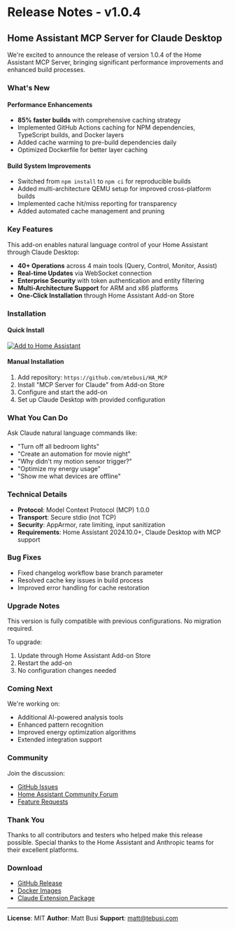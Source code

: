 # Release Notes - v1.0.4

## Home Assistant MCP Server for Claude Desktop

We're excited to announce the release of version 1.0.4 of the Home Assistant MCP Server, bringing significant performance improvements and enhanced build processes.

### What's New

#### Performance Enhancements
- **85% faster builds** with comprehensive caching strategy
- Implemented GitHub Actions caching for NPM dependencies, TypeScript builds, and Docker layers
- Added cache warming to pre-build dependencies daily
- Optimized Dockerfile for better layer caching

#### Build System Improvements
- Switched from `npm install` to `npm ci` for reproducible builds
- Added multi-architecture QEMU setup for improved cross-platform builds
- Implemented cache hit/miss reporting for transparency
- Added automated cache management and pruning

### Key Features

This add-on enables natural language control of your Home Assistant through Claude Desktop:

- **40+ Operations** across 4 main tools (Query, Control, Monitor, Assist)
- **Real-time Updates** via WebSocket connection
- **Enterprise Security** with token authentication and entity filtering
- **Multi-Architecture Support** for ARM and x86 platforms
- **One-Click Installation** through Home Assistant Add-on Store

### Installation

#### Quick Install
[![Add to Home Assistant](https://my.home-assistant.io/badges/supervisor_add_addon_repository.svg)](https://my.home-assistant.io/redirect/supervisor_add_addon_repository/?repository_url=https%3A%2F%2Fgithub.com%2Fmtebusi%2FHA_MCP)

#### Manual Installation
1. Add repository: `https://github.com/mtebusi/HA_MCP`
2. Install "MCP Server for Claude" from Add-on Store
3. Configure and start the add-on
4. Set up Claude Desktop with provided configuration

### What You Can Do

Ask Claude natural language commands like:
- "Turn off all bedroom lights"
- "Create an automation for movie night"
- "Why didn't my motion sensor trigger?"
- "Optimize my energy usage"
- "Show me what devices are offline"

### Technical Details

- **Protocol**: Model Context Protocol (MCP) 1.0.0
- **Transport**: Secure stdio (not TCP)
- **Security**: AppArmor, rate limiting, input sanitization
- **Requirements**: Home Assistant 2024.10.0+, Claude Desktop with MCP support

### Bug Fixes
- Fixed changelog workflow base branch parameter
- Resolved cache key issues in build process
- Improved error handling for cache restoration

### Upgrade Notes

This version is fully compatible with previous configurations. No migration required.

To upgrade:
1. Update through Home Assistant Add-on Store
2. Restart the add-on
3. No configuration changes needed

### Coming Next

We're working on:
- Additional AI-powered analysis tools
- Enhanced pattern recognition
- Improved energy optimization algorithms
- Extended integration support

### Community

Join the discussion:
- [GitHub Issues](https://github.com/mtebusi/HA_MCP/issues)
- [Home Assistant Community Forum](https://community.home-assistant.io/)
- [Feature Requests](https://github.com/mtebusi/HA_MCP/discussions)

### Thank You

Thanks to all contributors and testers who helped make this release possible. Special thanks to the Home Assistant and Anthropic teams for their excellent platforms.

### Download

- [GitHub Release](https://github.com/mtebusi/HA_MCP/releases/tag/v1.0.4)
- [Docker Images](https://github.com/mtebusi/HA_MCP/pkgs/container/ha_mcp)
- [Claude Extension Package](https://github.com/mtebusi/HA_MCP/releases/download/v1.0.4/homeassistant-mcp-claude-extension-v1.0.4.zip)

---

**License**: MIT
**Author**: Matt Busi
**Support**: matt@tebusi.com